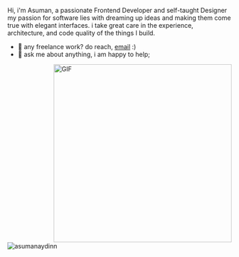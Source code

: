 Hi, i'm Asuman, a passionate Frontend Developer and self-taught Designer my passion for software lies with dreaming up ideas and making them come true with elegant interfaces. i take great care in the experience, architecture, and code quality of the things I build.
- 💼 any freelance work? do reach, [email](mailto:asuman.aydin6709@gmail.com) :)
- 💬 ask me about anything, i am happy to help;

<img align="right" alt="GIF" src="https://user-images.githubusercontent.com/74038190/236119160-976a0405-caa7-470c-9356-16d43402ea0a.gif" width="400" height="400" /> 

<p align="left"> <img src="https://github-readme-stats.vercel.app/api?username=asumanaydinn&show_icons=true&theme=vue" alt="asumanaydinn" />



